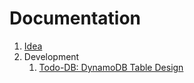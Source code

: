 # Documentation

1. [Idea](01.Idea/Idea.md)
2. Development
   1. [Todo-DB: DynamoDB Table Design](03.DynamoDB-Modelling/README.md)
